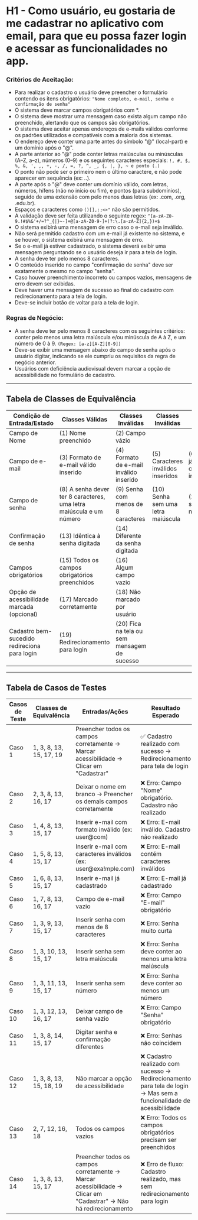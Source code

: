 # H1 - Como usuário, eu gostaria de me cadastrar no aplicativo com email, para que eu possa fazer login e acessar as funcionalidades no app.

### Critérios de Aceitação:

- Para realizar o cadastro o usuário deve preencher o formulário contendo os itens obrigatórios:
`"Nome completo, e-mail, senha e confirmação de senha"`
- O sistema deve marcar campos obrigatórios com *.
- O sistema deve mostrar uma mensagem caso exista algum campo não preenchido, alertando que os campos são obrigatórios.
- O sistema deve aceitar apenas endereços de e-mails válidos conforme os padrões utilizados e compatíveis com a maioria dos sistemas.
- O endereço deve conter uma parte antes do símbolo "@" (local-part) e um domínio após o "@".
- A parte anterior ao "@" pode conter letras maiúsculas ou minúsculas (A–Z, a–z), números (0–9) e os seguintes caracteres especiais: `!, #, $, %, &, ', ,, +, -, /, =, ?, ^, _, {, |, }, ~ e ponto (.)`
- O ponto não pode ser o primeiro nem o último caractere, e não pode aparecer em sequência (ex: ..).
- A parte após o "@" deve conter um domínio válido, com letras, números, hífens (não no início ou fim), e pontos (para subdomínios), seguido de uma extensão com pelo menos duas letras (ex: .com, .org, .edu.br).
- Espaços e caracteres como `()[],:;<>"` não são permitidos.
- A validação deve ser feita utilizando o seguinte regex:
  `^[a-zA-Z0-9.!#$%&'+/=?^_{|}~-]+@[a-zA-Z0-9-]+(?:\.[a-zA-Z]{2,})+$`
- O sistema exibirá uma mensagem de erro caso o e-mail seja inválido.
- Não será permitido cadastro com um e-mail já existente no sistema, e se houver, o sistema exibirá uma mensagem de erro.
- Se o e-mail já estiver cadastrado, o sistema deverá exibir uma mensagem perguntando se o usuário deseja ir para a tela de login.
- A senha deve ter pelo menos 8 caracteres.
- O conteúdo inserido no campo "confirmação de senha" deve ser exatamente o mesmo no campo "senha".
- Caso houver preenchimento incorreto ou campos vazios, mensagens de erro devem ser exibidas.
- Deve haver uma mensagem de sucesso ao final do cadastro com redirecionamento para a tela de login.
- Deve-se incluir botão de voltar para a tela de login.

### Regras de Negócio:
- A senha deve ter pelo menos 8 caracteres com os seguintes critérios: conter pelo menos uma letra maiúscula e/ou minúscula de A à Z, e um número de 0 à 9.
`(Regex: [a-z][A-Z][0-9])`
- Deve-se exibir uma mensagem abaixo do campo de senha após o usuário digitar, indicando se ele cumpriu os requisitos da regra de negócio anterior.
- Usuários com deficiência audiovisual devem marcar a opção de acessibilidade no formulário de cadastro.
---
## Tabela de Classes de Equivalência


| Condição de Entrada/Estado | Classes Válidas | Classes Inválidas | Classes Inválidas | Classes Inválidas | Classes Inválidas |
| --- | --- | --- | --- | --- | --- |
| Campo de Nome | (1) Nome preenchido | (2) Campo vázio |
| Campo de e-mail| (3) Formato de e-mail válido inserido | (4) Formato de e-mail inválido inserido | (5) Caracteres inválidos inseridos | (6) E-mail já cadastrado inserido | (7) Campo vázio |
| Campo de senha | (8) A senha dever ter 8 caracteres, uma letra maiúscula e um número | (9) Senha com menos de 8 caracteres | (10) Senha sem uma letra maiúscula | (11) Senha sem um número | (12) Campo vázio |
| Confirmação de senha | (13)  Idêntica à senha digitada | (14) Diferente da senha digitada |
| Campos obrigatórios | (15) Todos os campos obrigatórios preenchidos | (16) Algum campo vazio |
| Opção de acessibilidade marcada (opcional) | (17) Marcado corretamente | (18) Não marcado por usuário |
| Cadastro bem-sucedido redireciona para login | (19) Redirecionamento para login | (20) Fica na tela ou sem mensagem de sucesso |

---
## Tabela de Casos de Testes

| Casos de Teste | Classes de Equivalência | Entradas/Ações | Resultado Esperado |
|----------------|--------------------------|----------------|---------------------|
| Caso 1 | 1, 3, 8, 13, 15, 17, 19 | Preencher todos os campos corretamente → Marcar acessibilidade → Clicar em "Cadastrar" | ✅ Cadastro realizado com sucesso → Redirecionamento para tela de login |
| Caso 2 | 2, 3, 8, 13, 16, 17 | Deixar o nome em branco → Preencher os demais campos corretamente | ❌ Erro: Campo "Nome" obrigatório. Cadastro não realizado |
| Caso 3 | 1, 4, 8, 13, 15, 17 | Inserir e-mail com formato inválido (ex: user@com) | ❌ Erro: E-mail inválido. Cadastro não realizado |
| Caso 4 | 1, 5, 8, 13, 15, 17 | Inserir e-mail com caracteres inválidos (ex: user@exa!mple.com) | ❌ Erro: E-mail contém caracteres inválidos |
| Caso 5 | 1, 6, 8, 13, 15, 17 | Inserir e-mail já cadastrado | ❌ Erro: E-mail já cadastrado |
| Caso 6 | 1, 7, 8, 13, 16, 17 | Campo de e-mail vazio | ❌ Erro: Campo "E-mail" obrigatório |
| Caso 7 | 1, 3, 9, 13, 15, 17 | Inserir senha com menos de 8 caracteres | ❌ Erro: Senha muito curta |
| Caso 8 | 1, 3, 10, 13, 15, 17 | Inserir senha sem letra maiúscula | ❌ Erro: Senha deve conter ao menos uma letra maiúscula |
| Caso 9 | 1, 3, 11, 13, 15, 17 | Inserir senha sem número | ❌ Erro: Senha deve conter ao menos um número |
| Caso 10 | 1, 3, 12, 13, 16, 17 | Deixar campo de senha vazio | ❌ Erro: Campo "Senha" obrigatório |
| Caso 11 | 1, 3, 8, 14, 15, 17 | Digitar senha e confirmação diferentes | ❌ Erro: Senhas não coincidem |
| Caso 12 | 1, 3, 8, 13, 15, 18, 19 | Não marcar a opção de acessibilidade | ❌ Cadastro realizado com sucesso → Redirecionamento para tela de login → Mas sem a funcionalidade de acessibilidade |
| Caso 13 | 2, 7, 12, 16, 18 | Todos os campos vazios | ❌ Erro: Todos os campos obrigatórios precisam ser preenchidos |
| Caso 14 | 1, 3, 8, 13, 15, 17 | Preencher todos os campos corretamente → Marcar acessibilidade → Clicar em "Cadastrar" → Não há redirecionamento | ❌ Erro de fluxo: Cadastro realizado, mas sem redirecionamento para login |
